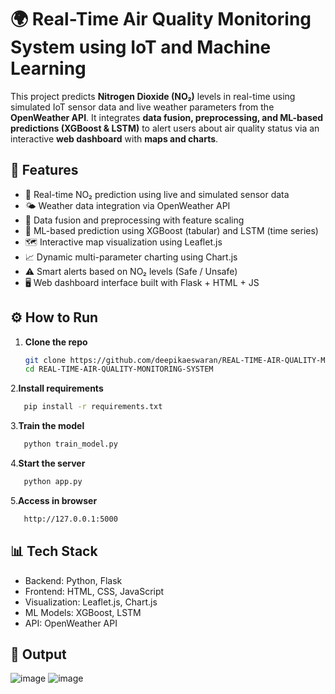 # 🌍 Real-Time Air Quality Monitoring System using IoT and Machine Learning

This project predicts **Nitrogen Dioxide (NO₂)** levels in real-time using simulated IoT sensor data and live weather parameters from the **OpenWeather API**. It integrates **data fusion, preprocessing, and ML-based predictions (XGBoost & LSTM)** to alert users about air quality status via an interactive **web dashboard** with **maps and charts**.


## 🚀 Features

- 🔄 Real-time NO₂ prediction using live and simulated sensor data  
- 🌤️ Weather data integration via OpenWeather API  
- 🔀 Data fusion and preprocessing with feature scaling  
- 🤖 ML-based prediction using XGBoost (tabular) and LSTM (time series)  
- 🗺️ Interactive map visualization using Leaflet.js  
- 📈 Dynamic multi-parameter charting using Chart.js  
- ⚠️ Smart alerts based on NO₂ levels (Safe / Unsafe)  
- 🖥️ Web dashboard interface built with Flask + HTML + JS  


## ⚙️ How to Run

1. **Clone the repo**
   ```bash
   git clone https://github.com/deepikaeswaran/REAL-TIME-AIR-QUALITY-MONITORING-SYSTEM
   cd REAL-TIME-AIR-QUALITY-MONITORING-SYSTEM

2.**Install requirements**
```bash
   pip install -r requirements.txt
```
3.**Train the model**
```bash
   python train_model.py
```
4.**Start the server**
```bash
   python app.py
```
5.**Access in browser**
```bash
   http://127.0.0.1:5000
```

## 📊 Tech Stack
- Backend: Python, Flask
- Frontend: HTML, CSS, JavaScript
- Visualization: Leaflet.js, Chart.js
- ML Models: XGBoost, LSTM
- API: OpenWeather API

## 🧪 Output
![image](https://github.com/user-attachments/assets/cb5cebd4-3745-46bc-9430-2d7c70af3cc7)
![image](https://github.com/user-attachments/assets/10201aed-bcc5-4111-97fe-3f6a2cdbdc3d)



